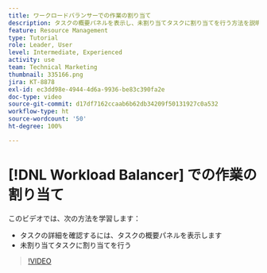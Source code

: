 ```yaml
---
title: ワークロードバランサーでの作業の割り当て
description: タスクの概要パネルを表示し、未割り当てタスクに割り当てを行う方法を説明します。
feature: Resource Management
type: Tutorial
role: Leader, User
level: Intermediate, Experienced
activity: use
team: Technical Marketing
thumbnail: 335166.png
jira: KT-8878
exl-id: ec3dd98e-4944-4d6a-9936-be83c390fa2e
doc-type: video
source-git-commit: d17df7162ccaab6b62db34209f50131927c0a532
workflow-type: ht
source-wordcount: '50'
ht-degree: 100%

---
```


# [!DNL Workload Balancer] での作業の割り当て

このビデオでは、次の方法を学習します：

* タスクの詳細を確認するには、タスクの概要パネルを表示します
* 未割り当てタスクに割り当てを行う


>[!VIDEO](https://video.tv.adobe.com/v/335166/?quality=12&learn=on&enablevpops)

